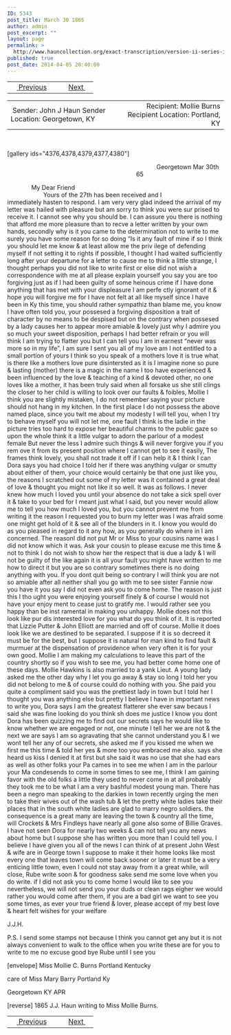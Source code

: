 ```yaml
---
ID: 5343
post_title: March 30 1865
author: admin
post_excerpt: ""
layout: page
permalink: >
  http://www.hauncollection.org/exact-transcription/version-ii-series-iii/march-30-1865/
published: true
post_date: 2014-04-05 20:40:00
---
```

<table style="width: 100%;" align="center">
<tbody>
<tr>
<td width="50%"> <a href="http://www.hauncollection.org/version-2/version-ii-series-iii/frangment/"><img src="https://lh3.googleusercontent.com/-EFJpxxNiPNw/VqgtWBCZrMI/AAAAAAAAAFU/WfY4lPFWWkg/s800-Ic42/Soeb-Plain-Arrows-8-10px.png" alt="" width="10" height="10" /> Previous</a></td>
<td style="text-align: right;"><a href="http://www.hauncollection.org/version-2/version-ii-series-iii/april-3-1865/">Next <img src="https://lh3.googleusercontent.com/-67k0cYlpXHw/VqgtWKz1MXI/AAAAAAAAAFU/k9PW_Piyurk/s800-Ic42/Soeb-Plain-Arrows-5-10px.png" alt="" width="10" height="10" /></a></td>
</tr>
</tbody>
</table>
<table style="width: 100%;" align="center">
<tbody>
<tr>
<td width="50%"> Sender: John J Haun
Sender Location: Georgetown, KY</td>
<td style="text-align: right;">Recipient: Mollie Burns
Recipient Location: Portland, KY</td>
</tr>
</tbody>
</table>
&nbsp;

[gallery ids="4376,4378,4379,4377,4380"]
<p style="padding-left: 300px;">            Georgetown Mar 30th 65</p>

<div style="text-indent: 4em;">My Dear Friend</div>
<div style="text-indent: 6em;">Yours of the 27th has been received and I</div>
immediately hasten to respond. I am very very glad indeed the arrival
of my letter was hailed with pleasure but am sorry to think you were sur
prised to receive it. I cannot see why you should be. I can assure you
there is nothing that afford me more pleasure than to recve a letter written
by your own hands, secondly why is it you came to the determination not to
write to me surely you have some reason for so doing “Is it any fault
of mine if so I think you should let me know &amp; at least allow me the priv
ilege of defending myself if not setting it to rights if possible, I thought I had
waited sufficiently long after your departune for a letter to cause me to think
a little strange, I thought perhaps you did not like to write first or else did not
wish a correspondence with me at all please explain yourself you say
you are too forgiving just as if I had been guilty of some heinous crime
if I have done anything that has met with your displeasure I am perfe
ctly ignorant of it &amp; hope you will forgive me for I have not felt at all
like myself since I have been in Ky this time, you should rather sympathiz
than blame me, you know I have often told you, your possesed a forgiving
disposition a trait of character by no means to be despised but on the contrary
when possesed by a lady causes her to appear more amiable &amp; lovely just
why I admire you so much your sweet disposition, perhaps I had better
refrain or you will think I am trying to flatter you but I can tell you I
am in earnest “never was more so in my life”, I am sure I sent you
all of my love am I not entitled to a small portion of yours I think so
you speak of a mothers love it is true what is there like a mothers love pure
disintersted as it is I imagine none so pure &amp; lasting (mother) there is
a magic in the name I too have experienced &amp; been influenced by the love &amp;
teaching of a kind &amp; devoted other, no one loves like a mother, it has
been truly said when all forsake us she still clings the closer to her child
is willing to look over our faults &amp; foibles, Mollie I think you are slightly
mistaken, I do not remember saying your picture should not hang
in my kitchen. In the first place I do not possess the above named
place, since you twit me about my modesty I will tell you, when I try
to behave myself you will not let me, one fault I think is the ladie in the picture
tries too hard to expose her beautiful charms to the public gaze so upon the
whole think it a little vulgar to adorn the parlour of a modest female
But never the less I admire such things &amp; will never forgive you if you rem
ove it from its present position where I cannot get to see it easily, The frames
think lovely, you shall not trade it off if I can help it &amp; I think I can
Dora says you had choice I told her if there was anything vulgar or smutty
about either of them, your choice would certainly be that one just like
you, the reasons I scratched out some of my letter was it contained a great deal
of love &amp; thought you might not like it so well. It was as follows. I never
knew how much I loved you until your absence do not take a sick spell
over it &amp; take to your bed for I meant just what I said, but you never
would allow me to tell you how much I loved you, but you cannot prevent
me from writing it the reason I requested you to burn my letter was I was
afraid some one might get hold of it &amp; see all of the blunders in it. I know
you would do as you pleased in regard to it any how, as you generally do where in
I am concerned. The reasonI did not put Mr or Miss to your cousins name
was I did not know which it was. Ask your cousin to please excuse me
this time &amp; not to think I do not wish to show her the respect that is due a
lady &amp; I will not be guilty of the like again it is all your fault you
might have written to me how to direct it but you are so contrary
sometimes there is no doing anything with you. If you dont quit
being so contrary I will think you are not so amiable after all neither
shall you go with me to see sister Fannie now you have it you say
I did not even ask you to come home. The reason is just this I tho
ught you were enjoying yourself finely &amp; of course I would not have your enjoy
ment to cease just to gratify me. I would rather see you happy than be inst
ramental in making you unhappy. Mollie does not this look like pur
dis interested love for you what do you think of it. It is reported that
Lizzie Putter &amp; John Elliott are married and off of course. Mollie it does
look like we are destined to be separated. I suppose if it is so decreed it must
be for the best, but I suppose it is natural for man kind to find fault
&amp; murmuer at the dispensation of providence when very often it is for
your own good. Mollie I am making my calculations to leave this part of
the country shortly so if you wish to see me, you had better come
home one of these days. Mollie Hawkins is also married to a yank
Lieut. A young lady asked me the other day why I let you go away &amp; stay
so long I told her you did not belong to me &amp; of course could do nothing
with you. She paid you quite a compliment said you was the
prettiest lady in town but I told her I thought you was anything else
but pretty I believe I have in important news to write you, Dora
says I am the greatest flatterer she ever saw becaus I said she was fine
looking do you think sh does me justice I know you dont Dora has been
quizzing me to find out our secrets says he would like to know whether
we are engaged or not, one minute I tell her we are not &amp; the next we are
says I am so agravating that she cannot understand you &amp; I we wont tell her
any of our secrets, she asked me if you kissed me when we first me this time
&amp; told her yes &amp; more too you embraced me also. says she heard us kiss I denied
it at first but she said it was no use that she had ears as well as other
folks your Pa cames in to see me when I am in the parlour your Ma
condesends to come in some times to see me, I think I am gaining
favor with the old folks a little they used to never come in at all probably
they took me to be what I am a very bashful modest young man. There has
been a negro man speaking to the darkies in town recently urging the
men to take their wives out of the wash tub &amp; let the pretty white ladies
take their places that in the south white ladies are glad to marry negro
soldiers. the consequence is a great many are leaving the town &amp; country
all the time, will Crockets &amp; Mrs Findleys have nearly all gone
also some of Billie Graves. I have not seen Dora for nearly two weeks &amp;
can not tell you any news about home but I suppose she has
written you more than I could tell you. I believe I have given you
all of the news I can think of at present John West &amp; wife are in
George town I suppose to make it their home looks like most every
one that leaves town will come back sooner or later it must be
a very enticing little town, even I could not stay away from it
a great while, will close, Rube write soon &amp; for goodness sake send
me some love when you do write. if I did not ask you to come home
I would like to see you nevertheless, we will not send you your duds
or clean rags eigher we would rather you would come after them, if you
are a bad girl we want to see you some times, as ever your true
friend &amp; lover, please accept of my best love &amp; heart felt wishes for your
welfare

J.J.H.

P.S. I send some stamps not
because I think you cannot get any but it is not always
convenient to walk to the office when you write these are for you
to write to me no excuse good bye Rube until I see you

[envelope]
Miss Mollie C. Burns
Portland
Kentucky

care of Miss Mary Barry
Portland
Ky

Georgetown
KY
APR

[reverse]
1865 J.J. Haun
writing to Miss
Mollie Burns.

<table style="width: 100%;" align="center">
<tbody>
<tr>
<td width="50%"> <a href="http://www.hauncollection.org/version-2/version-ii-series-iii/frangment/"><img src="https://lh3.googleusercontent.com/-EFJpxxNiPNw/VqgtWBCZrMI/AAAAAAAAAFU/WfY4lPFWWkg/s800-Ic42/Soeb-Plain-Arrows-8-10px.png" alt="" width="10" height="10" /> Previous</a></td>
<td style="text-align: right;"><a href="http://www.hauncollection.org/version-2/version-ii-series-iii/april-3-1865/">Next <img src="https://lh3.googleusercontent.com/-67k0cYlpXHw/VqgtWKz1MXI/AAAAAAAAAFU/k9PW_Piyurk/s800-Ic42/Soeb-Plain-Arrows-5-10px.png" alt="" width="10" height="10" /></a></td>
</tr>
</tbody>
</table>